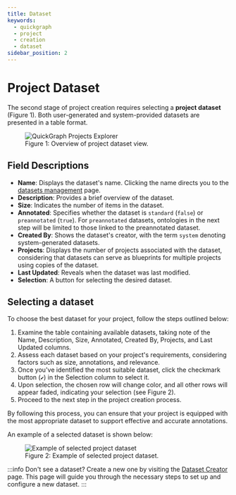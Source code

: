 ```yaml
---
title: Dataset
keywords:
  - quickgraph
  - project
  - creation
  - dataset
sidebar_position: 2
---
```


# Project Dataset

The second stage of project creation requires selecting a **project dataset** (Figure 1). Both user-generated and system-provided datasets are presented in a table format.

<figure style={{textAlign: "center"}}>
  <img
  src={require('../../../../static/img/interface/projects/project_creator_dataset_v1.png').default}
  alt="QuickGraph Projects Explorer"
  style={{height:"100%", border: "1px solid lightgrey"}}
  />
  <figcaption>Figure 1: Overview of project dataset view.</figcaption>
</figure>

## Field Descriptions

- **Name**: Displays the dataset's name. Clicking the name directs you to the [datasets management](../../datasets/dataset-management) page.
- **Description**: Provides a brief overview of the dataset.
- **Size**: Indicates the number of items in the dataset.
- **Annotated**: Specifies whether the dataset is `standard` (`false`) or `preannotated` (`true`). For `preannotated` datasets, ontologies in the next step will be limited to those linked to the preannotated dataset.
- **Created By**: Shows the dataset's creator, with the term `system` denoting system-generated datasets.
- **Projects**: Displays the number of projects associated with the dataset, considering that datasets can serve as blueprints for multiple projects using copies of the dataset.
- **Last Updated**: Reveals when the dataset was last modified.
- **Selection**: A button for selecting the desired dataset.

## Selecting a dataset

To choose the best dataset for your project, follow the steps outlined below:

1. Examine the table containing available datasets, taking note of the Name, Description, Size, Annotated, Created By, Projects, and Last Updated columns.
2. Assess each dataset based on your project's requirements, considering factors such as size, annotations, and relevance.
3. Once you've identified the most suitable dataset, click the checkmark button (`✔`) in the Selection column to select it.
4. Upon selection, the chosen row will change color, and all other rows will appear faded, indicating your selection (see Figure 2).
5. Proceed to the next step in the project creation process.

By following this process, you can ensure that your project is equipped with the most appropriate dataset to support effective and accurate annotations.

An example of a selected dataset is shown below:

<figure style={{textAlign: "center"}}>
  <img
  src={require('../../../../static/img/interface/projects/project_creator_dataset_selected_v1.png').default}
  alt="Example of selected project dataset"
  style={{height:"100%", border: "1px solid lightgrey"}}
  />
  <figcaption>Figure 2: Example of selected project dataset.</figcaption>
</figure>

:::info
Don't see a dataset? Create a new one by visiting the [Dataset Creator](/category/dataset-creator) page. This page will guide you through the necessary steps to set up and configure a new dataset.
:::
